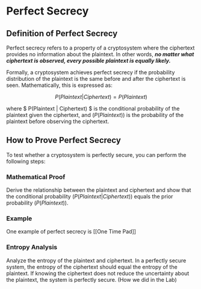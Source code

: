# Perfect Secrecy
## Definition of Perfect Secrecy
Perfect secrecy refers to a property of a cryptosystem where the ciphertext provides no information about the plaintext. In other words, ***no matter what ciphertext is observed, every possible plaintext is equally likely.***

Formally, a cryptosystem achieves perfect secrecy if the probability distribution of the plaintext is the same before and after the ciphertext is seen. Mathematically, this is expressed as:

$$ P(Plaintext | Ciphertext) = P(Plaintext) $$

where $ P(Plaintext | Ciphertext) $ is the conditional probability of the plaintext given the ciphertext, and $( P(Plaintext) )$ is the probability of the plaintext before observing the ciphertext.

## How to Prove Perfect Secrecy
To test whether a cryptosystem is perfectly secure, you can perform the following steps:

### Mathematical Proof
 Derive the relationship between the plaintext and ciphertext and show that the conditional probability $( P(Plaintext | Ciphertext) )$ equals the prior probability $( P(Plaintext) )$. 

### Example
One example of perfect secrecy is [[One Time Pad]]

### Entropy Analysis
 Analyze the entropy of the plaintext and ciphertext. In a perfectly secure system, the entropy of the ciphertext should equal the entropy of the plaintext. If knowing the ciphertext does not reduce the uncertainty about the plaintext, the system is perfectly secure. (How we did in the Lab)
